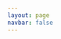 ```yaml
---
layout: page
navbar: false
---
```


<App />

<script setup>
    import App from '@/layouts/singlePage/app2.vue';
</script>
